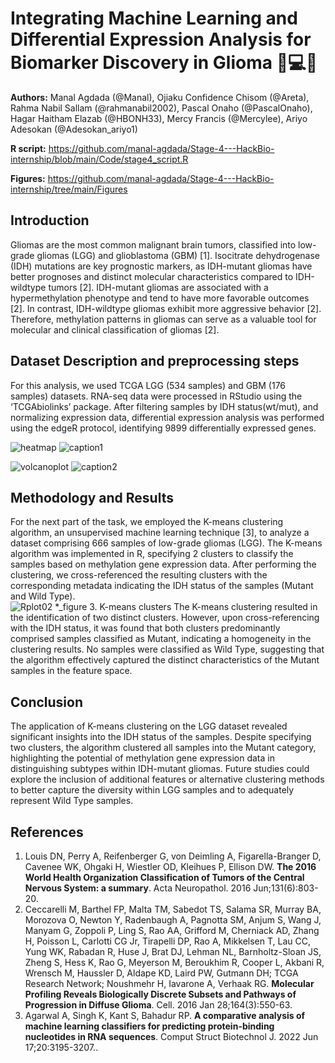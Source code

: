 # Integrating Machine Learning and Differential Expression Analysis for Biomarker Discovery in Glioma 🧬💻🤖

 **Authors:** Manal Agdada (@Manal), Ojiaku Confidence Chisom (@Areta),  Rahma Nabil Sallam (@rahmanabil2002), Pascal Onaho (@PascalOnaho), Hagar Haitham Elazab (@HBONH33), Mercy Francis (@Mercylee), Ariyo Adesokan (@Adesokan_ariyo1)

**R script:** https://github.com/manal-agdada/Stage-4---HackBio-internship/blob/main/Code/stage4_script.R

**Figures:** https://github.com/manal-agdada/Stage-4---HackBio-internship/tree/main/Figures

## Introduction 
Gliomas are the most common malignant brain tumors, classified into low-grade gliomas (LGG) and glioblastoma (GBM) [1]. Isocitrate dehydrogenase (IDH) mutations are key prognostic markers, as IDH-mutant gliomas have better prognoses and distinct molecular characteristics compared to IDH-wildtype tumors [2]. IDH-mutant gliomas are associated with a hypermethylation phenotype and tend to have more favorable outcomes [2]. In contrast, IDH-wildtype gliomas exhibit more aggressive behavior [2]. Therefore, methylation patterns in gliomas can serve as a valuable tool for molecular and clinical classification of gliomas [2].

## Dataset Description and preprocessing steps
For this analysis, we used TCGA LGG (534 samples) and GBM (176 samples) datasets. RNA-seq data were processed in RStudio using the ‘TCGAbiolinks’ package. After filtering samples by IDH status(wt/mut), and normalizing expression data, differential expression analysis was performed using the edgeR protocol, identifying 9899 differentially expressed genes.

![heatmap](https://github.com/user-attachments/assets/a51c0122-917a-44dd-945e-eb8dabf76f47)
![caption1](https://github.com/user-attachments/assets/2d5293b1-2bf2-47de-afc1-cd80f48f2c7d)

![volcanoplot](https://github.com/user-attachments/assets/9a4e6128-cbdf-460e-b080-e0e4bc8840fe)
![caption2](https://github.com/user-attachments/assets/dc06f511-48ce-4a57-83e1-dfbeccab70ed)

## Methodology and Results
For the next part of the task, we employed the K-means clustering algorithm, an unsupervised machine learning technique [3], to analyze a dataset comprising 666 samples of low-grade gliomas (LGG). The K-means algorithm was implemented in R, specifying 2 clusters to classify the samples based on methylation gene expression data. After performing the clustering, we cross-referenced the resulting clusters with the corresponding metadata indicating the IDH status of the samples (Mutant and Wild Type).  
![Rplot02](https://github.com/user-attachments/assets/b0709f8c-5747-4030-8bd0-9c06bbc50a28)
*_figure 3. K-means clusters
The K-means clustering resulted in the identification of two distinct clusters. However, upon cross-referencing with the IDH status, it was found that both clusters predominantly comprised samples classified as Mutant, indicating a homogeneity in the clustering results. No samples were classified as Wild Type, suggesting that the algorithm effectively captured the distinct characteristics of the Mutant samples in the feature space.  
## Conclusion
The application of K-means clustering on the LGG dataset revealed significant insights into the IDH status of the samples. Despite specifying two clusters, the algorithm clustered all samples into the Mutant category, highlighting the potential of methylation gene expression data in distinguishing subtypes within IDH-mutant gliomas. Future studies could explore the inclusion of additional features or alternative clustering methods to better capture the diversity within LGG samples and to adequately represent Wild Type samples.



## References
1. Louis DN, Perry A, Reifenberger G, von Deimling A, Figarella-Branger D, Cavenee WK, Ohgaki H, Wiestler OD, Kleihues P, Ellison DW. **The 2016 World Health Organization Classification of Tumors of the Central Nervous System: a summary**. Acta Neuropathol. 2016 Jun;131(6):803-20. 
2. Ceccarelli M, Barthel FP, Malta TM, Sabedot TS, Salama SR, Murray BA, Morozova O, Newton Y, Radenbaugh A, Pagnotta SM, Anjum S, Wang J, Manyam G, Zoppoli P, Ling S, Rao AA, Grifford M, Cherniack AD, Zhang H, Poisson L, Carlotti CG Jr, Tirapelli DP, Rao A, Mikkelsen T, Lau CC, Yung WK, Rabadan R, Huse J, Brat DJ, Lehman NL, Barnholtz-Sloan JS, Zheng S, Hess K, Rao G, Meyerson M, Beroukhim R, Cooper L, Akbani R, Wrensch M, Haussler D, Aldape KD, Laird PW, Gutmann DH; TCGA Research Network; Noushmehr H, Iavarone A, Verhaak RG. **Molecular Profiling Reveals Biologically Discrete Subsets and Pathways of Progression in Diffuse Glioma**. Cell. 2016 Jan 28;164(3):550-63.
3. Agarwal A, Singh K, Kant S, Bahadur RP. **A comparative analysis of machine learning classifiers for predicting protein-binding nucleotides in RNA sequences**. Comput Struct Biotechnol J. 2022 Jun 17;20:3195-3207..

